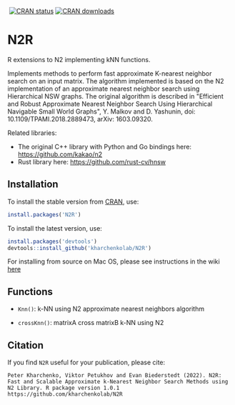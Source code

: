 [![<kharchenkolab>](https://circleci.com/gh/kharchenkolab/N2R.svg?style=svg)](https://app.circleci.com/pipelines/github/kharchenkolab/N2R)
[![CRAN status](https://www.r-pkg.org/badges/version/N2R)](https://cran.r-project.org/package=N2R)
[![CRAN downloads](https://cranlogs.r-pkg.org/badges/N2R)](https://cran.r-project.org/package=N2R)

# N2R
R extensions to N2 implementing kNN functions. 

Implements methods to perform fast approximate K-nearest neighbor search on an input matrix. The algorithm implemented is based on the N2 implementation of an approximate nearest neighbor search using Hierarchical NSW graphs. The original algorithm is described in "Efficient and Robust Approximate Nearest Neighbor Search Using Hierarchical Navigable Small World Graphs", Y. Malkov and D. Yashunin, doi: 10.1109/TPAMI.2018.2889473, arXiv: 1603.09320.

Related libraries:
* The original C++ library with Python and Go bindings here: https://github.com/kakao/n2 
* Rust library here: https://github.com/rust-cv/hnsw


## Installation

To install the stable version from [CRAN](https://CRAN.R-project.org/package=N2R), use:

```r
install.packages('N2R')
```

To install the latest version, use:

```r
install.packages('devtools')
devtools::install_github('kharchenkolab/N2R')
```

For installing from source on Mac OS, please see instructions in the wiki [here](https://github.com/kharchenkolab/N2R/wiki/Installing-N2R-for-Mac-OS)

## Functions

* `Knn()`: k-NN using N2 approximate nearest neighbors algorithm

* `crossKnn()`: matrixA cross matrixB k-NN using N2 


## Citation

If you find `N2R` useful for your publication, please cite:

```
Peter Kharchenko, Viktor Petukhov and Evan Biederstedt (2022). N2R:
Fast and Scalable Approximate k-Nearest Neighbor Search Methods using
N2 Library. R package version 1.0.1
https://github.com/kharchenkolab/N2R
```
